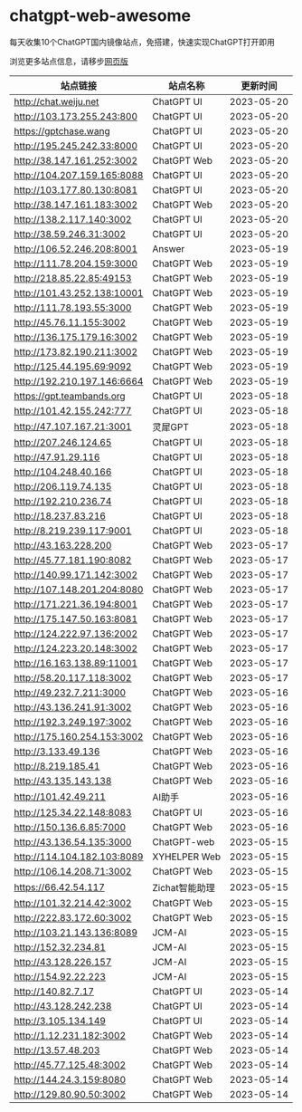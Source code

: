 # chatgpt-web-awesome
每天收集10个ChatGPT国内镜像站点，免搭建，快速实现ChatGPT打开即用

浏览更多站点信息，请移步[网页版](https://gpt10.site)

| 站点链接                 | 站点名称    | 更新时间   |
| ------------------------ | ----------- | ---------- |
| http://chat.weiju.net  | ChatGPT UI  | 2023-05-20|
| http://103.173.255.243:800 | ChatGPT UI | 2023-05-20 |
| https://gptchase.wang | ChatGPT UI | 2023-05-20 |
| http://195.245.242.33:8000 | ChatGPT UI | 2023-05-20 |
| http://38.147.161.252:3002 | ChatGPT Web | 2023-05-20 |
| http://104.207.159.165:8088 | ChatGPT UI | 2023-05-20 |
| http://103.177.80.130:8081 | ChatGPT UI | 2023-05-20 |
| http://38.147.161.183:3002 | ChatGPT Web | 2023-05-20 |
| http://138.2.117.140:3002| ChatGPT UI | 2023-05-20 |
| http://38.59.246.31:3002 | ChatGPT UI | 2023-05-20 |
| http://106.52.246.208:8001  | Answer  | 2023-05-19|
| http://111.78.204.159:3000 | ChatGPT Web | 2023-05-19 |
| http://218.85.22.85:49153 | ChatGPT Web | 2023-05-19 |
| http://101.43.252.138:10001 | ChatGPT Web | 2023-05-19 |
| http://111.78.193.55:3000 | ChatGPT Web | 2023-05-19 |
| http://45.76.11.155:3002 | ChatGPT Web | 2023-05-19 |
| http://136.175.179.16:3002 | ChatGPT Web | 2023-05-19 |
| http://173.82.190.211:3002 | ChatGPT Web | 2023-05-19 |
| http://125.44.195.69:9092| ChatGPT Web | 2023-05-19 |
| http://192.210.197.146:6664 | ChatGPT Web | 2023-05-19 |
| https://gpt.teambands.org  | ChatGPT UI  | 2023-05-18|
| http://101.42.155.242:777 | ChatGPT UI | 2023-05-18 |
| http://47.107.167.21:3001 | 灵犀GPT | 2023-05-18 |
| http://207.246.124.65 | ChatGPT UI | 2023-05-18 |
| http://47.91.29.116 | ChatGPT UI | 2023-05-18 |
| http://104.248.40.166 | ChatGPT UI | 2023-05-18 |
| http://206.119.74.135 | ChatGPT UI | 2023-05-18 |
| http://192.210.236.74 | ChatGPT UI | 2023-05-18 |
| http://18.237.83.216 | ChatGPT UI | 2023-05-18 |
| http://8.219.239.117:9001 | ChatGPT UI | 2023-05-18 |
| http://43.163.228.200  | ChatGPT Web  | 2023-05-17|
| http://45.77.181.190:8082 | ChatGPT Web | 2023-05-17 |
| http://140.99.171.142:3002 | ChatGPT Web | 2023-05-17 |
| http://107.148.201.204:8080 | ChatGPT Web | 2023-05-17 |
| http://171.221.36.194:8001 | ChatGPT Web | 2023-05-17 |
| http://175.147.50.163:8081 | ChatGPT Web | 2023-05-17 |
| http://124.222.97.136:2002 | ChatGPT Web | 2023-05-17 |
| http://124.223.20.148:3002 | ChatGPT Web | 2023-05-17 |
| http://16.163.138.89:11001 | ChatGPT Web | 2023-05-17 |
| http://58.20.117.118:3002 | ChatGPT Web | 2023-05-17 |
| http://49.232.7.211:3000  | ChatGPT Web  | 2023-05-16|
| http://43.136.241.91:3002 | ChatGPT Web | 2023-05-16 |
| http://192.3.249.197:3002 | ChatGPT Web | 2023-05-16 |
| http://175.160.254.153:3002 | ChatGPT Web | 2023-05-16 |
| http://3.133.49.136 | ChatGPT Web | 2023-05-16 |
| http://8.219.185.41 | ChatGPT Web | 2023-05-16 |
| http://43.135.143.138 | ChatGPT Web | 2023-05-16 |
| http://101.42.49.211 | AI助手 | 2023-05-16 |
| http://125.34.22.148:8083 | ChatGPT UI | 2023-05-16 |
| http://150.136.6.85:7000 | ChatGPT Web | 2023-05-16 |
| http://43.136.54.135:3000  | ChatGPT-web  | 2023-05-15|
| http://114.104.182.103:8089 | XYHELPER Web | 2023-05-15 |
| http://106.14.208.71:3002 | ChatGPT Web | 2023-05-15 |
| https://66.42.54.117 | Zichat智能助理 | 2023-05-15 |
| http://101.32.214.42:3002 | ChatGPT Web | 2023-05-15 |
| http://222.83.172.60:3002 | ChatGPT Web | 2023-05-15 |
| http://103.21.143.136:8089 | JCM-AI | 2023-05-15 |
| http://152.32.234.81 | JCM-AI | 2023-05-15 |
| http://43.128.226.157 | JCM-AI | 2023-05-15 |
| http://154.92.22.223 | JCM-AI | 2023-05-15 |
| http://140.82.7.17       | ChatGPT UI  | 2023-05-14 |
| http://43.128.242.238    | ChatGPT UI  | 2023-05-14 |
| http://3.105.134.149     | ChatGPT UI  | 2023-05-14 |
| http://1.12.231.182:3002 | ChatGPT Web | 2023-05-14 |
| http://13.57.48.203      | ChatGPT Web | 2023-05-14 |
| http://45.77.125.48:3002 | ChatGPT Web | 2023-05-14 |
| http://144.24.3.159:8080 | ChatGPT Web | 2023-05-14 |
| http://129.80.90.50:3002 | ChatGPT Web | 2023-05-14 |


